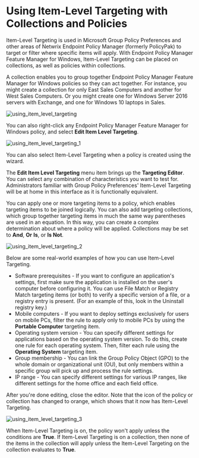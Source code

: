 # Using Item-Level Targeting with Collections and Policies

Item-Level Targeting is used in Microsoft Group Policy Preferences and other areas of Netwrix
Endpoint Policy Manager (formerly PolicyPak) to target or filter where specific items will apply.
With Endpoint Policy Manager Feature Manager for Windows, Item-Level Targeting can be placed on
collections, as well as policies within collections.

A collection enables you to group together Endpoint Policy Manager Feature Manager for Windows
policies so they can act together. For instance, you might create a collection for only East Sales
Computers and another for West Sales Computers. Or you might create one for Windows Server 2016
servers with Exchange, and one for Windows 10 laptops in Sales.

![using_item_level_targeting](/img/product_docs/endpointpolicymanager/feature/itemleveltargeting/using_item_level_targeting_1.webp)

You can also right-click any Endpoint Policy Manager Feature Manager for Windows policy, and select
**Edit Item Level Targeting**.

![using_item_level_targeting_1](/img/product_docs/endpointpolicymanager/feature/itemleveltargeting/using_item_level_targeting_1.webp)

You can also select Item-Level Targeting when a policy is created using the wizard.

The **Edit Item Level Targeting** menu item brings up the **Targeting Editor**. You can select any
combination of characteristics you want to test for. Administrators familiar with Group Policy
Preferences' Item-Level Targeting will be at home in this interface as it is functionally
equivalent.

You can apply one or more targeting items to a policy, which enables targeting items to be joined
logically. You can also add targeting collections, which group together targeting items in much the
same way parentheses are used in an equation. In this way, you can create a complex determination
about where a policy will be applied. Collections may be set to **And**, **Or** **Is**, or **Is
Not**.

![using_item_level_targeting_2](/img/product_docs/endpointpolicymanager/feature/itemleveltargeting/using_item_level_targeting_2.webp)

Below are some real-world examples of how you can use Item-Level Targeting.

- Software prerequisites - If you want to configure an application's settings, first make sure the
  application is installed on the user's computer before configuring it. You can use File Match or
  Registry Match targeting items (or both) to verify a specific version of a file, or a registry
  entry is present. (For an example of this, look in the Uninstall registry key.)
- Mobile computers - If you want to deploy settings exclusively for users on mobile PCs, filter the
  rule to apply only to mobile PCs by using the **Portable Computer** targeting item.
- Operating system version - You can specify different settings for applications based on the
  operating system version. To do this, create one rule for each operating system. Then, filter each
  rule using the **Operating System** targeting item.
- Group membership - You can link the Group Policy Object (GPO) to the whole domain or
  organizational unit (OU), but only members within a specific group will pick up and process the
  rule settings.
- IP range - You can specify different settings for various IP ranges, like different settings for
  the home office and each field office.

After you're done editing, close the editor. Note that the icon of the policy or collection has
changed to orange, which shows that it now has Item-Level Targeting.

![using_item_level_targeting_3](/img/product_docs/endpointpolicymanager/feature/itemleveltargeting/using_item_level_targeting_3.webp)

When Item-Level Targeting is on, the policy won't apply unless the conditions are **True**. If
Item-Level Targeting is on a collection, then none of the items in the collection will apply unless
the Item-Level Targeting on the collection evaluates to **True**.
